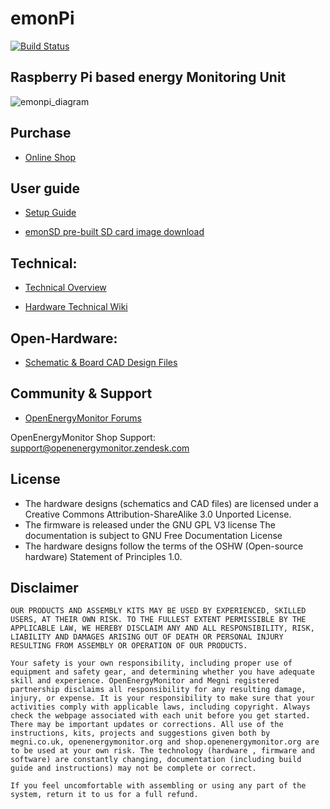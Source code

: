 # emonPi

[![Build Status](https://travis-ci.org/openenergymonitor/emonpi.svg?branch=master)](https://travis-ci.org/openenergymonitor/emonpi)

## Raspberry Pi based energy Monitoring Unit

![emonpi_diagram](docs/emonPi_System_Diagram.png)


## Purchase

- [Online Shop](https://shop.openenergymonitor.com/emonpi-2/)

## User guide

- [Setup Guide](https://guide.openenergymonitor.org/)

- [emonSD pre-built SD card image download](https://github.com/openenergymonitor/emonpi/wiki/emonSD-pre-built-SD-card-Download-&-Change-Log)


## Technical:

- [Technical Overview](https://guide.openenergymonitor.org/technical)

- [Hardware Technical Wiki](http://wiki.openenergymonitor.org/index.php?title=EmonPi)


## Open-Hardware:

- [Schematic & Board CAD Design Files](https://github.com/openenergymonitor/emonpi/tree/master/hardware)

## Community & Support

- [OpenEnergyMonitor Forums](https://community.openenergymonitor.org//)

OpenEnergyMonitor Shop Support: support@openenergymonitor.zendesk.com

## License

- The hardware designs (schematics and CAD files) are licensed under a Creative Commons Attribution-ShareAlike 3.0 Unported License.
- The firmware is released under the GNU GPL V3 license The documentation is subject to GNU Free Documentation License
- The hardware designs follow the terms of the OSHW (Open-source hardware) Statement of Principles 1.0.

## Disclaimer

```
OUR PRODUCTS AND ASSEMBLY KITS MAY BE USED BY EXPERIENCED, SKILLED USERS, AT THEIR OWN RISK. TO THE FULLEST EXTENT PERMISSIBLE BY THE APPLICABLE LAW, WE HEREBY DISCLAIM ANY AND ALL RESPONSIBILITY, RISK, LIABILITY AND DAMAGES ARISING OUT OF DEATH OR PERSONAL INJURY RESULTING FROM ASSEMBLY OR OPERATION OF OUR PRODUCTS.

Your safety is your own responsibility, including proper use of equipment and safety gear, and determining whether you have adequate skill and experience. OpenEnergyMonitor and Megni registered partnership disclaims all responsibility for any resulting damage, injury, or expense. It is your responsibility to make sure that your activities comply with applicable laws, including copyright. Always check the webpage associated with each unit before you get started. There may be important updates or corrections. All use of the instructions, kits, projects and suggestions given both by megni.co.uk, openenergymonitor.org and shop.openenergymonitor.org are to be used at your own risk. The technology (hardware , firmware and software) are constantly changing, documentation (including build guide and instructions) may not be complete or correct.

If you feel uncomfortable with assembling or using any part of the system, return it to us for a full refund.
```
